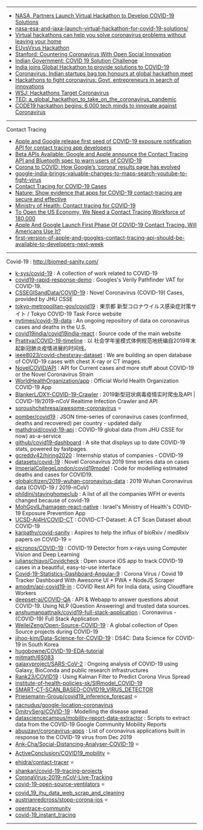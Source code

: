 --------------

- [NASA, Partners Launch Virtual Hackathon to Develop COVID-19 Solutions](https://www.nasa.gov/press-release/nasa-partners-launch-virtual-hackathon-to-develop-covid-19-solutions)
- [nasa-esa-and-jaxa-launch-virtual-hackathon-for-covid-19-solutions/](https://techcrunch.com/2020/04/30/nasa-esa-and-jaxa-launch-virtual-hackathon-for-covid-19-solutions/)
- [Virtual hackathons can help you solve coronavirus problems without leaving your home](https://theconversation.com/virtual-hackathons-can-help-you-solve-coronavirus-problems-without-leaving-your-home-136956)
- [EUvsVirus Hackathon](https://euvsvirus.org/)
- [Stanford: Countering Coronavirus With Open Social Innovation](https://ssir.org/articles/entry/countering_coronavirus_with_open_social_innovation)
- [Indian Government: COVID 19 Solution Challenge](https://innovate.mygov.in/covid19/)
- [India joins Global Hackathon to provide solutions to COVID-19](https://economictimes.indiatimes.com/small-biz/startups/newsbuzz/india-joins-global-hackathon-to-provide-solutions-to-covid-19/articleshow/75084744.cms?from=mdr)
- [Coronavirus: Indian startups bag top honours at global hackathon meet](https://yourstory.com/2020/04/coronavirus-indian-startups-hack-the-crisis-meity)
- [Hackathons to fight coronavirus: Govt, entrepreneurs in search of innovations](https://indianexpress.com/article/education/hackathons-to-fight-coronavirus-govt-entrepreneurs-in-search-for-innovations-6356124/)
- [WSJ: Hackathons Target Coronavirus](https://www.wsj.com/articles/hackathons-target-coronavirus-11586424603)
- [TED: a_global_hackathon_to_take_on_the_coronavirus_pandemic](https://www.ted.com/talks/marko_russiver_a_global_hackathon_to_take_on_the_coronavirus_pandemic#t-9395)
- [CODE19 hackathon begins: 6,000 tech minds to innovate against Coronavirus](https://www.indiatoday.in/education-today/news/story/code19-hackathon-begins-6-000-tech-minds-to-innovate-against-coronavirus-1665944-2020-04-11)

----------

Contact Tracing

- [Apple and Google release first seed of COVID-19 exposure notification API for contact tracing app developers](https://techcrunch.com/2020/04/29/apple-and-google-release-first-seed-of-covid-19-exposure-notification-api-for-contact-tracing-app-developers/)
- [Beta APIs Available: Google and Apple announce the Contact Tracing API and Bluetooth spec to warn users of COVID-19](https://www.xda-developers.com/google-apple-contact-tracing-coronavirus/)
- [Corona to COVID: How Google’s ‘corona’ results page has evolved](https://searchengineland.com/corona-to-covid-how-googles-corona-results-page-has-evolved-331245)
- [google-india-brings-valuable-changes-to-maps-search-youtube-to-fight-virus](https://www.deccanherald.com/specials/covid-19-google-india-brings-valuable-changes-to-maps-search-youtube-to-fight-virus-825064.html)
- [Contact Tracing for COVID-19 Cases](https://ncdc.gov.in/WriteReadData/l892s/13392812311586772293.pdf)
- [Nature: Show evidence that apps for COVID-19 contact-tracing are secure and effective](https://www.nature.com/articles/d41586-020-01264-1)
- [Ministry of Health: Contact tracing for COVID-19](https://www.health.govt.nz/our-work/diseases-and-conditions/covid-19-novel-coronavirus/covid-19-novel-coronavirus-health-advice-general-public/contact-tracing-covid-19)
- [To Open the US Economy, We Need a Contact Tracing Workforce of 180,000](https://medium.com/@ASlavitt/to-open-the-us-economy-we-need-a-contact-tracing-workforce-of-180-000-82ebad460a2a)
- [Apple And Google Launch First Phase Of COVID-19 Contact Tracing. Will Americans Use It?](https://www.forbes.com/sites/rebeccabellan/2020/04/30/apple-and-google-launch-first-phase-of-covid-19-contact-tracing-will-americans-use-it/#3505da7d60ae)
- [first-version-of-apple-and-googles-contact-tracing-api-should-be-available-to-developers-next-week](https://techcrunch.com/2020/04/23/first-version-of-apple-and-googles-contact-tracing-api-should-be-available-to-developers-next-week/)


-----------------------

Covid-19 : http://biomed-sanity.com/

- [k-sys/covid-19](https://github.com/k-sys/covid-19) : A collection of work related to COVID-19
- [covid19-rapid-response-demo](https://github.com/GoogleCloudPlatform/covid19-rapid-response-demo) : Googles's Verily Pathfinder VAT for COVID-19.
- [CSSEGISandData/COVID-19](https://github.com/CSSEGISandData/COVID-19) : Novel Coronavirus (COVID-19) Cases, provided by JHU CSSE
- [tokyo-metropolitan-gov/covid19](https://github.com/tokyo-metropolitan-gov/covid19) : 東京都 新型コロナウイルス感染症対策サイト / Tokyo COVID-19 Task Force website
- [nytimes/covid-19-data](https://github.com/nytimes/covid-19-data) : An ongoing repository of data on coronavirus cases and deaths in the U.S.
- [covid19india/covid19india-react](https://github.com/covid19india/covid19india-react) : Source code of the main website 
- [Pratitya/COVID-19-timeline](https://github.com/Pratitya/COVID-19-timeline) : 以 社会学年鉴模式体例规范地统编自2019年末起新冠肺炎疫情进展的时间线。
- [ieee8023/covid-chestxray-dataset](https://github.com/ieee8023/covid-chestxray-dataset) : We are building an open database of COVID-19 cases with chest X-ray or CT images.
- [NovelCOVID/API](https://github.com/NovelCOVID/API) : API for Current cases and more stuff about COVID-19 or the Novel Coronavirus Strain
- [WorldHealthOrganization/app](https://github.com/WorldHealthOrganization/app) : Official World Health Organization COVID-19 App 
- [BlankerL/DXY-COVID-19-Crawler](https://github.com/BlankerL/DXY-COVID-19-Crawler) : 2019新型冠状病毒疫情实时爬虫及API | COVID-19/2019-nCoV Realtime Infection Crawler and API 
- [soroushchehresa/awesome-coronavirus](https://github.com/soroushchehresa/awesome-coronavirus) :star:
- [pomber/covid19](https://github.com/pomber/covid19) : JSON time-series of coronavirus cases (confirmed, deaths and recovered) per country - updated daily
- [mathdroid/covid-19-api](https://github.com/mathdroid/covid-19-api) : COVID-19 global data (from JHU CSSE for now) as-a-service
- [github/covid19-dashboard](https://github.com/github/covid19-dashboard) : A site that displays up to date COVID-19 stats, powered by fastpages.
- [gcreddy42/hiring2020](https://github.com/gcreddy42/hiring2020) : Internship status of companies - COVID-19
- [datasets/covid-19](https://github.com/datasets/covid-19) : Novel Coronavirus 2019 time series data on cases 
- [ImperialCollegeLondon/covid19model](https://github.com/ImperialCollegeLondon/covid19model) : Code for modelling estimated deaths and cases for COVID19.
- [globalcitizen/2019-wuhan-coronavirus-data](https://github.com/globalcitizen/2019-wuhan-coronavirus-data) : 2019 Wuhan Coronavirus data (COVID-19 / 2019-nCoV)
- [phildini/stayinghomeclub](https://github.com/phildini/stayinghomeclub) : A list of all the companies WFH or events changed because of covid-19 
- [MohGovIL/hamagen-react-native](https://github.com/MohGovIL/hamagen-react-native) : Israel's Ministry of Health's COVID-19 Exposure Prevention App 
- [UCSD-AI4H/COVID-CT](https://github.com/UCSD-AI4H/COVID-CT) : COVID-CT-Dataset: A CT Scan Dataset about COVID-19
- [karpathy/covid-sanity](https://github.com/karpathy/covid-sanity) : Aspires to help the influx of bioRxiv / medRxiv papers on COVID-19 :star:
- [elcronos/COVID-19](https://github.com/elcronos/COVID-19) : COVID-19 Detector from x-rays using Computer Vision and Deep Learning
- [julianschiavo/Covidcheck](https://github.com/julianschiavo/Covidcheck) : Open source iOS app to track COVID-19 cases in a beautiful, easy-to-use interface
- [Covid-19-Statistics-Dashboard-Angular-9](https://github.com/OssamaRafique/Covid-19-Statistics-Dashboard-Angular-9) : Corona Virus / Covid 19 Tracker Dashboard With Awesome UI + PWA + NodeJS Scraper 
- [amodm/api-covid19-in](https://github.com/amodm/api-covid19-in) : COVID Rest API for India data, using Cloudflare Workers
- [deepset-ai/COVID-QA](https://github.com/deepset-ai/COVID-QA) : API & Webapp to answer questions about COVID-19. Using NLP (Question Answering) and trusted data sources.
- [anshumanpattnaik/covid19-full-stack-application](https://github.com/anshumanpattnaik/covid19-full-stack-application) : Coronavirus - (COVID-19) Full Stack Application
- [WeileiZeng/Open-Source-COVID-19](https://github.com/WeileiZeng/Open-Source-COVID-19) : A global collection of Open Source projects during COVID-19
- [jihoo-kim/Data-Science-for-COVID-19](https://github.com/jihoo-kim/Data-Science-for-COVID-19) : DS4C: Data Science for COVID-19 in South Korea
- [hugobowne/COVID-19-EDA-tutorial](https://github.com/hugobowne/COVID-19-EDA-tutorial)
- [mitmath/6S083](https://github.com/mitmath/6S083) 
- [galaxyproject/SARS-CoV-2](https://github.com/galaxyproject/SARS-CoV-2) : Ongoing analysis of COVID-19 using Galaxy, BioConda and public research infrastructures
- [Rank23/COVID19](https://github.com/Rank23/COVID19) : Using Kalman Filter to Predict Corona Virus Spread 
- [institute-of-health-policies-sk/SIRmodel_COVID-19](https://github.com/institute-of-health-policies-sk/SIRmodel_COVID-19)
- [SMART-CT-SCAN_BASED-COVID19_VIRUS_DETECTOR](https://github.com/JordanMicahBennett/SMART-CT-SCAN_BASED-COVID19_VIRUS_DETECTOR)
- [Priesemann-Group/covid19_inference_forecast](https://github.com/Priesemann-Group/covid19_inference_forecast) :star:
- [nacnudus/google-location-coronavirus](https://github.com/nacnudus/google-location-coronavirus)
- [DmitrySerg/COVID-19](https://github.com/DmitrySerg/COVID-19) : Modelling the disease spread
- [datasciencecampus/mobility-report-data-extractor](https://github.com/datasciencecampus/mobility-report-data-extractor) : Scripts to extract data from the COVID-19 Google Community Mobility Reports
- [abuuzayr/coronavirus-apps](https://github.com/abuuzayr/coronavirus-apps) : List of coronavirus applications built in response to the COVID-19 virus from Dec 2019
- [Ank-Cha/Social-Distancing-Analyser-COVID-19](https://github.com/Ank-Cha/Social-Distancing-Analyser-COVID-19) :star:
- [ActiveConclusion/COVID19_mobility](https://github.com/ActiveConclusion/COVID19_mobility) :star:
- [ehidra/contact-tracer](https://github.com/ehidra/contact-tracer) :star:
- [shankari/covid-19-tracing-projects](https://github.com/shankari/covid-19-tracing-projects)
- [CoronaVirus-2019-nCoV-Live-Tracking](https://github.com/Kyald1412/CoronaVirus-2019-nCoV-Live-Tracking)
- [covid-19-open-source-ventilators](https://github.com/bneiluj/covid-19-open-source-ventilators) :star:
- [covid_19_jhu_data_web_scrap_and_cleaning](https://github.com/imdevskp/covid_19_jhu_data_web_scrap_and_cleaning)
- [austrianredcross/stopp-corona-ios](https://github.com/austrianredcross/stopp-corona-ios) :star:
- [opentrace-community](https://github.com/opentrace-community)
- [covid-19_instant_tracing](https://github.com/BDI-pathogens/covid-19_instant_tracing)

----------
